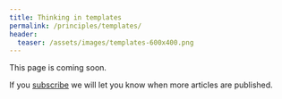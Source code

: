 ```yaml
---
title: Thinking in templates
permalink: /principles/templates/
header:
  teaser: /assets/images/templates-600x400.png
---
```

This page is coming soon.

If you [subscribe](/subscribe/) we will let you know when more articles are published.
